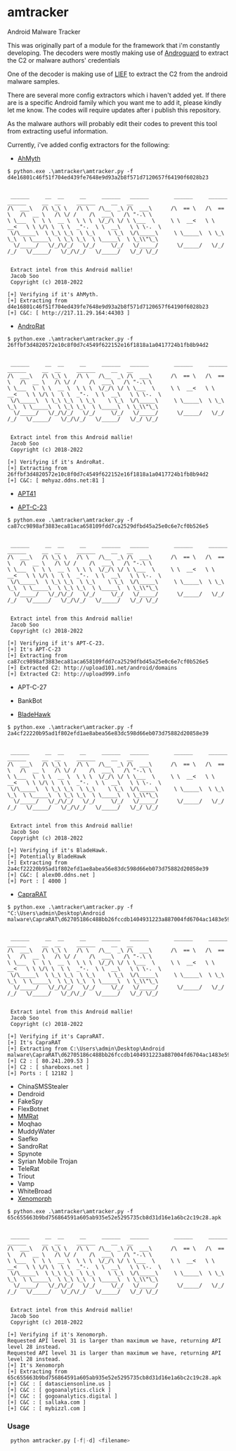 # amtracker
Android Malware Tracker

This was originally part of a module for the framework that i'm constantly developing. The decoders were mostly making use of [Androguard](https://github.com/androguard) to extract the C2 or malware authors' credentials

One of the decoder is making use of [LIEF](https://github.com/lief-project/LIEF) to extract the C2 from the android malware samples.

There are several more config extractors which i haven't added yet.  If there are is a specific Android family which you want me to add it, please kindly let me know. The codes will require updates after i publish this repository.  

As the malware authors will probably edit their codes to prevent this tool from extracting useful information.

Currently, i've added config extractors for the following:
- [AhMyth](https://www.welivesecurity.com/2019/08/22/first-spyware-android-ahmyth-google-play/)
```shell
$ python.exe .\amtracker\amtracker.py -f d4e16801c46f51f704ed439fe7648e9d93a2b8f571d7120657f64190f6028b23


 ______     __  __     __     ______   ______        ______     ______     ______     __  __     ______     __   __
/\  ___\   /\ \_\ \   /\ \   /\__  _\ /\  ___\      /\  == \   /\  == \   /\  __ \   /\ \/ /    /\  ___\   /\ "-.\ \
\ \___  \  \ \  __ \  \ \ \  \/_/\ \/ \ \___  \     \ \  __<   \ \  __<   \ \ \/\ \  \ \  _"-.  \ \  __\   \ \ \-.  \
 \/\_____\  \ \_\ \_\  \ \_\    \ \_\  \/\_____\     \ \_____\  \ \_\ \_\  \ \_____\  \ \_\ \_\  \ \_____\  \ \_\\"\_\
  \/_____/   \/_/\/_/   \/_/     \/_/   \/_____/      \/_____/   \/_/ /_/   \/_____/   \/_/\/_/   \/_____/   \/_/ \/_/


 Extract intel from this Android mallie!
 Jacob Soo
 Copyright (c) 2018-2022

[+] Verifying if it's AhMyth.
[+] Extracting from d4e16801c46f51f704ed439fe7648e9d93a2b8f571d7120657f64190f6028b23
[+] C&C: [ http://217.11.29.164:44303 ]
```

- [AndroRat](https://www.bitdefender.com/blog/hotforsecurity/possibly-italy-born-android-rat-reported-in-china-find-bitdefender-researchers)
```shell
$ python.exe .\amtracker\amtracker.py -f 26ffbf3d4820572e10c8f0d7c4549f622152e16f1818a1a0417724b1fb8b94d2


 ______     __  __     __     ______   ______        ______     ______     ______     __  __     ______     __   __
/\  ___\   /\ \_\ \   /\ \   /\__  _\ /\  ___\      /\  == \   /\  == \   /\  __ \   /\ \/ /    /\  ___\   /\ "-.\ \
\ \___  \  \ \  __ \  \ \ \  \/_/\ \/ \ \___  \     \ \  __<   \ \  __<   \ \ \/\ \  \ \  _"-.  \ \  __\   \ \ \-.  \
 \/\_____\  \ \_\ \_\  \ \_\    \ \_\  \/\_____\     \ \_____\  \ \_\ \_\  \ \_____\  \ \_\ \_\  \ \_____\  \ \_\\"\_\
  \/_____/   \/_/\/_/   \/_/     \/_/   \/_____/      \/_____/   \/_/ /_/   \/_____/   \/_/\/_/   \/_____/   \/_/ \/_/


 Extract intel from this Android mallie!
 Jacob Soo
 Copyright (c) 2018-2022

[+] Verifying if it's AndroRat.
[+] Extracting from 26ffbf3d4820572e10c8f0d7c4549f622152e16f1818a1a0417724b1fb8b94d2
[+] C&C: [ mehyaz.ddns.net:81 ]
```

- [APT41](https://www.lookout.com/threat-intelligence/article/wyrmspy-dragonegg-surveillanceware-apt41)

- [APT-C-23](https://symantec-enterprise-blogs.security.com/blogs/expert-perspectives/ongoing-android-malware-campaign-targets-palestinians-part-2)
```shell
$ python.exe .\amtracker\amtracker.py -f ca87cc9898af3883eca81aca658109fdd7ca2529dfbd45a25e0c6e7cf0b526e5


 ______     __  __     __     ______   ______        ______     ______     ______     __  __     ______     __   __
/\  ___\   /\ \_\ \   /\ \   /\__  _\ /\  ___\      /\  == \   /\  == \   /\  __ \   /\ \/ /    /\  ___\   /\ "-.\ \
\ \___  \  \ \  __ \  \ \ \  \/_/\ \/ \ \___  \     \ \  __<   \ \  __<   \ \ \/\ \  \ \  _"-.  \ \  __\   \ \ \-.  \
 \/\_____\  \ \_\ \_\  \ \_\    \ \_\  \/\_____\     \ \_____\  \ \_\ \_\  \ \_____\  \ \_\ \_\  \ \_____\  \ \_\\"\_\
  \/_____/   \/_/\/_/   \/_/     \/_/   \/_____/      \/_____/   \/_/ /_/   \/_____/   \/_/\/_/   \/_____/   \/_/ \/_/


 Extract intel from this Android mallie!
 Jacob Soo
 Copyright (c) 2018-2022

[+] Verifying if it's APT-C-23.
[+] It's APT-C-23
[+] Extracting from ca87cc9898af3883eca81aca658109fdd7ca2529dfbd45a25e0c6e7cf0b526e5
[+] Extracted C2: http://upload101.net/android/domains
[+] Extracted C2: http://upload999.info
```

- APT-C-27
- BankBot

- [BladeHawk](https://www.welivesecurity.com/2021/09/07/bladehawk-android-espionage-kurdish/)
```shell
$ python.exe .\amtracker\amtracker.py -f 2a4cf22220b95ad1f802efd1ae8abea56e83dc598d66eb073d75882d20858e39


 ______     __  __     __     ______   ______        ______     ______     ______     __  __     ______     __   __
/\  ___\   /\ \_\ \   /\ \   /\__  _\ /\  ___\      /\  == \   /\  == \   /\  __ \   /\ \/ /    /\  ___\   /\ "-.\ \
\ \___  \  \ \  __ \  \ \ \  \/_/\ \/ \ \___  \     \ \  __<   \ \  __<   \ \ \/\ \  \ \  _"-.  \ \  __\   \ \ \-.  \
 \/\_____\  \ \_\ \_\  \ \_\    \ \_\  \/\_____\     \ \_____\  \ \_\ \_\  \ \_____\  \ \_\ \_\  \ \_____\  \ \_\\"\_\
  \/_____/   \/_/\/_/   \/_/     \/_/   \/_____/      \/_____/   \/_/ /_/   \/_____/   \/_/\/_/   \/_____/   \/_/ \/_/


 Extract intel from this Android mallie!
 Jacob Soo
 Copyright (c) 2018-2022

[+] Verifying if it's BladeHawk.
[+] Potentially BladeHawk
[+] Extracting from 2a4cf22220b95ad1f802efd1ae8abea56e83dc598d66eb073d75882d20858e39
[+] C&C: [ alex00.ddns.net ]
[+] Port : [ 4000 ]
```

- [CapraRAT](https://www.trendmicro.com/en_us/research/22/a/investigating-apt36-or-earth-karkaddans-attack-chain-and-malware.html)
```shell
$ python.exe .\amtracker\amtracker.py -f "C:\Users\admin\Desktop\Android malware\CapraRAT\d62705186c488bb26fccdb1404931223a887004fd6704ac1483e599a15e92792"


 ______     __  __     __     ______   ______        ______     ______     ______     __  __     ______     __   __
/\  ___\   /\ \_\ \   /\ \   /\__  _\ /\  ___\      /\  == \   /\  == \   /\  __ \   /\ \/ /    /\  ___\   /\ "-.\ \
\ \___  \  \ \  __ \  \ \ \  \/_/\ \/ \ \___  \     \ \  __<   \ \  __<   \ \ \/\ \  \ \  _"-.  \ \  __\   \ \ \-.  \
 \/\_____\  \ \_\ \_\  \ \_\    \ \_\  \/\_____\     \ \_____\  \ \_\ \_\  \ \_____\  \ \_\ \_\  \ \_____\  \ \_\\"\_\
  \/_____/   \/_/\/_/   \/_/     \/_/   \/_____/      \/_____/   \/_/ /_/   \/_____/   \/_/\/_/   \/_____/   \/_/ \/_/


 Extract intel from this Android mallie!
 Jacob Soo
 Copyright (c) 2018-2022

[+] Verifying if it's CapraRAT.
[+] It's CapraRAT
[+] Extracting from C:\Users\admin\Desktop\Android malware\CapraRAT\d62705186c488bb26fccdb1404931223a887004fd6704ac1483e599a15e92792
[+] C2 : [ 80.241.209.53 ]
[+] C2 : [ shareboxs.net ]
[+] Ports : [ 12182 ]
```

- ChinaSMSStealer
- Dendroid
- FakeSpy
- FlexBotnet
- [MMRat](https://www.trendmicro.com/en_us/research/23/h/mmrat-carries-out-bank-fraud-via-fake-app-stores.html)
- Moqhao
- MuddyWater
- Saefko
- SandroRat
- Spynote
- Syrian Mobile Trojan
- TeleRat
- Triout
- Vamp
- WhiteBroad
- [Xenomorph](https://www.threatfabric.com/blogs/bugdrop-new-dropper-bypassing-google-security-measures.html)
```shell
$ python.exe .\amtracker\amtracker.py -f 65c655663b9bd756864591a605ab935e52e5295735cb8d31d16e1a6bc2c19c28.apk


 ______     __  __     __     ______   ______        ______     ______     ______     __  __     ______     __   __
/\  ___\   /\ \_\ \   /\ \   /\__  _\ /\  ___\      /\  == \   /\  == \   /\  __ \   /\ \/ /    /\  ___\   /\ "-.\ \
\ \___  \  \ \  __ \  \ \ \  \/_/\ \/ \ \___  \     \ \  __<   \ \  __<   \ \ \/\ \  \ \  _"-.  \ \  __\   \ \ \-.  \
 \/\_____\  \ \_\ \_\  \ \_\    \ \_\  \/\_____\     \ \_____\  \ \_\ \_\  \ \_____\  \ \_\ \_\  \ \_____\  \ \_\\"\_\
  \/_____/   \/_/\/_/   \/_/     \/_/   \/_____/      \/_____/   \/_/ /_/   \/_____/   \/_/\/_/   \/_____/   \/_/ \/_/


 Extract intel from this Android mallie!
 Jacob Soo
 Copyright (c) 2018-2022

[+] Verifying if it's Xenomorph.
Requested API level 31 is larger than maximum we have, returning API level 28 instead.
Requested API level 31 is larger than maximum we have, returning API level 28 instead.
[+] It's Xenomorph
[+] Extracting from 65c655663b9bd756864591a605ab935e52e5295735cb8d31d16e1a6bc2c19c28.apk
[+] C&C : [ datasciensonline.us ]
[+] C&C : [ gogoanalytics.click ]
[+] C&C : [ gogoanalytics.digital ]
[+] C&C : [ sallaka.com ]
[+] C&C : [ mybizzl.com ]
```

### Usage
```python
 python amtracker.py [-f|-d] <filename>
```
